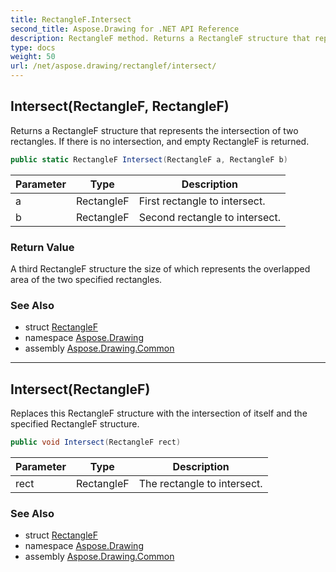 ```yaml
---
title: RectangleF.Intersect
second_title: Aspose.Drawing for .NET API Reference
description: RectangleF method. Returns a RectangleF structure that represents the intersection of two rectangles. If there is no intersection and empty RectangleF is returned
type: docs
weight: 50
url: /net/aspose.drawing/rectanglef/intersect/
---
```

## Intersect(RectangleF, RectangleF)

Returns a RectangleF structure that represents the intersection of two rectangles. If there is no intersection, and empty RectangleF is returned.

```csharp
public static RectangleF Intersect(RectangleF a, RectangleF b)
```

| Parameter | Type | Description |
| --- | --- | --- |
| a | RectangleF | First rectangle to intersect. |
| b | RectangleF | Second rectangle to intersect. |

### Return Value

A third RectangleF structure the size of which represents the overlapped area of the two specified rectangles.

### See Also

* struct [RectangleF](../)
* namespace [Aspose.Drawing](../../rectanglef/)
* assembly [Aspose.Drawing.Common](../../../)

---

## Intersect(RectangleF)

Replaces this RectangleF structure with the intersection of itself and the specified RectangleF structure.

```csharp
public void Intersect(RectangleF rect)
```

| Parameter | Type | Description |
| --- | --- | --- |
| rect | RectangleF | The rectangle to intersect. |

### See Also

* struct [RectangleF](../)
* namespace [Aspose.Drawing](../../rectanglef/)
* assembly [Aspose.Drawing.Common](../../../)


